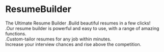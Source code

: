 # ResumeBuilder
The Ultimate Resume Builder
.Build beautiful resumes in a few clicks! <br>.Our resume builder is powerful and easy to use, with a range of amazing functions. <br> .Custom-tailor resumes for any job within minutes.<br>Increase your interview chances and rise above the competition.
